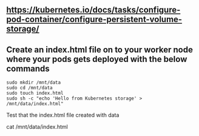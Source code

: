 

## https://kubernetes.io/docs/tasks/configure-pod-container/configure-persistent-volume-storage/

## Create an index.html file on to your worker node where your pods gets deployed with the below commands 

```
sudo mkdir /mnt/data
sudo cd /mnt/data
sudo touch index.html
sudo sh -c "echo 'Hello from Kubernetes storage' > /mnt/data/index.html"
```

Test that the index.html file created with data

cat /mnt/data/index.html
